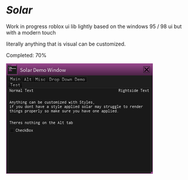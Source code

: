 # ***Solar***
Work in progress roblox ui lib lightly based on the windows 95 / 98 ui but with a modern touch

literally anything that is visual can be customized.

Completed: 70%

![Preview](https://github.com/EbicSeal/Solar/blob/main/Naamloos.png)
